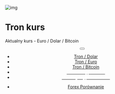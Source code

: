 ﻿<div class="jumbotron" markdown="1">

![img]({{img-url}}tron-logo-kurz.jpg)

# Tron kurs

Aktualny kurs - Euro / Dolar / Bitcoin

</div>
<header class="navbar navbar-static-top navbar-inverse navbar-sticky" id="top" role="banner">
  <div class="container">
    <div class="navbar-header">
      <button class="navbar-toggle collapsed" type="button" data-toggle="collapse" data-target=".navbar-collapse">
        <span class="icon-bar"></span>
        <span class="icon-bar"></span>
        <span class="icon-bar"></span>
      </button>
    </div>
    <nav class="navbar-collapse collapse" role="navigation" style="height: 1px;" id="scrollpsy">
      <ul class="nav navbar-nav">
        <li>
          <a href="#section-1">Tron / Dolar</a>
        </li>
                <li>
          <a href="#section-1">Tron / Euro</a>
        </li>
        <li>
          <a href="#section-1">Tron / Bitcoin</a> 
        </li>
          <li>
                  <a href="http://blog.forexsrovnavac.cz/changelly"><span style="color: white;">Giełda Kryptowalut</span></a>
           </li>
           <li>
          <a href="http://blog.forexsrovnavac.cz/plus500.pl"><span style="color: white;">Handluj Kryptowalutami</span></a>
        </li>
        </ul>
      <ul class="nav navbar-nav navbar-right">
        <li>
          <a href="{{url}}">Forex <i class="fa fa-bar-chart-o"></i> Porównanie</a>
          </ul>
        </li>
      </ul>
    </nav>
  </div>
</header>